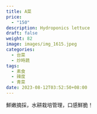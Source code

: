 ```yaml
---
title: A菜
price:
  - "150"
description: Hydroponics lettuce
draft: false
weight: 82
image: images/img_1615.jpeg
categories:
  - 台菜
  - 炒時蔬
tags:
  - 素食
  - 辣度
  - 青菜
date: 2023-08-12T03:52:50+08:00
---
```

鮮嫩摘採，水耕栽培管理，口感鮮脆！